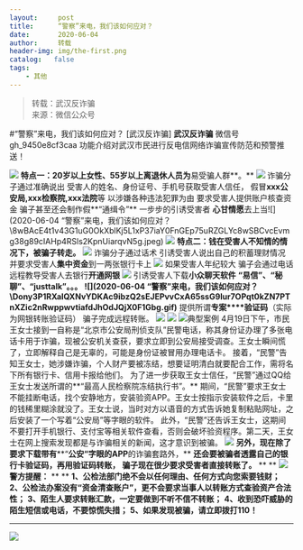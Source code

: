 ```yaml
---
layout:     post
title:      “警察”来电，我们该如何应对？
date:       2020-06-04
author:     转载
header-img: img/the-first.png
catalog:   false
tags:
    - 其他
---
```


<blockquote><p>转载：武汉反诈骗<br>
来源：微信公众号</p></blockquote>

#“警察”来电，我们该如何应对？
[武汉反诈骗]
**武汉反诈骗**
微信号gh_9450e8cf3caa
功能介绍对武汉市民进行反电信网络诈骗宣传防范和预警推送！

![]({{site.baseurl}}/postimg/8wBAcE4t1v43G1uG0OkXblKj5L1xP37iaMaicqxcdlTmAeSJsx9U6IP1T9h3IXVv5P5Iq2Co12vNvGjOLAYhDSVQ.jpeg)
**特点一：20岁以上女性、55岁以上离退休人员为**易受骗人群**。**
![]({{site.baseurl}}/postimg/Ljib4So7yuWgtzoh6sCWfTvnvicusfIx73ZxyaJ7UnZgHzEwjQxZu32dicunDCdSRaZ6Y7ethFDz4bquaUGvibWKZQ.png)
诈骗分子通过准确说出
受害人的姓名、身份证号、手机号获取受害人信任，
假冒**xxx公安局,xxx检察院,xxx法院**等
以涉嫌各种违法犯罪为由
要求受害人提供账户核查资金
骗子甚至还会制作假**“通缉令”**
一步步的引诱受害者
**心甘情愿**去上当![](2020-06-04
“警察”来电，我们该如何应对？\\8wBAcE4t1v43G1uG0OkXblKj5L1xP37iaY0FnGEp75uRZGLYc8wSBCvcEvmg38g89cIAHp4RSls2KpnUiarqvN5g.jpeg)
![]({{site.baseurl}}/postimg/Ljib4So7yuWgtzoh6sCWfTvnvicusfIx73ZxyaJ7UnZgHzEwjQxZu32dicunDCdSRaZ6Y7ethFDz4bquaUGvibWKZQ.png)
**特点二：钱在受害人不知情的情况下，被骗子转走。**
![]({{site.baseurl}}/postimg/Ljib4So7yuWgtzoh6sCWfTvnvicusfIx73ZxyaJ7UnZgHzEwjQxZu32dicunDCdSRaZ6Y7ethFDz4bquaUGvibWKZQ.png)
诈骗分子通过话术
引诱受害人说出自己的积蓄理财情况
并要求受害人**集中资金**到一两张银行卡上
![]({{site.baseurl}}/postimg/Dony3P1RXaIQXNvYDKAc9ibzQ2sEJEPvvCxA65ssG9lur7OPqt0kZN7PTnXZic2nRwppwvtiafdJhOdJQjX0F1Gbg.gif)
如果受害人年纪较大
骗子会通过电话远程教导受害人去银行**开通网银**
![]({{site.baseurl}}/postimg/Dony3P1RXaIQXNvYDKAc9ibzQ2sEJEPvvCxA65ssG9lur7OPqt0kZN7PTnXZic2nRwppwvtiafdJhOdJQjX0F1Gbg.gif)
引诱受害人下载**小众聊天软件**
**“易信”、“秘聊”、“justtalk”。。。**
**![](2020-06-04
“警察”来电，我们该如何应对？\\Dony3P1RXaIQXNvYDKAc9ibzQ2sEJEPvvCxA65ssG9lur7OPqt0kZN7PTnXZic2nRwppwvtiafdJhOdJQjX0F1Gbg.gif)**
提供所谓**专案****验证码**（实际为网银转账验证码）
骗子完成远程转账。
![]({{site.baseurl}}/postimg/Ljib4So7yuWgtzoh6sCWfTvnvicusfIx73ZxyaJ7UnZgHzEwjQxZu32dicunDCdSRaZ6Y7ethFDz4bquaUGvibWKZQ.png)
![]({{site.baseurl}}/postimg/8wBAcE4t1v43G1uG0OkXblKj5L1xP37iaiay4peBCkcbxdVkia2TECnKg9RzL4UYf32Ow8m3WNW05S9xJ3KMMK0Vw.jpeg)
![]({{site.baseurl}}/postimg/OAicG7ibsZBXdFNah4QpSCwDX56OouDibEnflfFyrkZ7ytlUlYItNnhGArquI2M2VBa3qkaTMHVx410ahhLjezFTw.png)典型案例
4月19日下午，市民王女士接到一自称是“北京市公安局刑侦支队”民警电话，称其身份证办理了多张电话卡用于诈骗，现被公安机关查获，要求立即到公安局接受调查。王女士瞬间慌了，立即解释自己是无辜的，可能是身份证被冒用办理电话卡。
接着，“民警”告知王女士，她涉嫌诈骗，个人财产要被冻结，想要证明清白就要配合工作，需将名下所有银行卡、信用卡报给他们。
为了进一步获取王女士信任，“民警”通过QQ给王女士发送所谓的**“最高人民检察院冻结执行书”。**
期间，“民警”要求王女士不能挂断电话，找个安静地方，安装验资APP。王女士按指示安装软件之后，卡里的钱稀里糊涂就没了。王女士说，当时对方以语音的方式告诉她复制粘贴网址，之后安装了一个写着“公安局”等字眼的软件。
此外，“民警”还告诉王女士，这期间不要打开手机银行、支付宝等相关软件查看，否则会破坏验资程序。第二天，王女士在网上搜索发现都是与诈骗相关的新闻，这才意识到被骗。
![]({{site.baseurl}}/postimg/0y9ibmULDTbAyRSJ76cWkuLY42P0woxYEAvIrOxxdj13ck8lyLib9jmR8bjVrIOicc4lDao3uaVkWQqYlKZEudoeQ.jpeg)
**另外，现在除了要求下载带有****“****公安“字眼的APP****的诈骗套路外，**
**还会要被骗者透露自己的银行卡验证码，再用验证码转账，**
**骗子现在很少要求受害者直接转账了。**
**
**
![]({{site.baseurl}}/postimg/8wBAcE4t1v43G1uG0OkXblKj5L1xP37iaJsz6PPvtniaOKaJv8Dia2Ac0dawb0kc2sFZpDib3LEzlw6ZCPBibRWfxUQ.gif)
**警方提醒：**
**
**
**1、公检法部门绝不会以任何理由、任何方式向您索要钱财；**
**2、公检法办案没有“资金清查账户”，更不会要求当事人以转账方式查验资产合法性；**
**3、陌生人要求转账汇款，一定要做到不听不信不转账；**
**4、收到恐吓威胁的陌生短信或电话，不要惊慌失措；**
**5、如果发现被骗，请立即拨打110！**
****
![]({{site.baseurl}}/postimg/8wBAcE4t1v43G1uG0OkXblKj5L1xP37iaPhhua67qYj09GyPWKKybhr8cG7oVehp0iaqZibhdpicLjg6DhtricFmkaA.jpeg)
